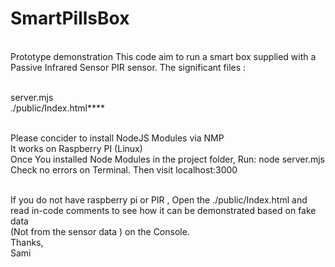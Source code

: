 # SmartPillsBox
 
 <br />Prototype demonstration This code aim to run a smart box supplied with a Passive Infrared Sensor PIR sensor. The significant files :

 <br />server.mjs
 <br />./public/Index.html****

 <br />Please concider to install NodeJS Modules via NMP
 <br />It works on Raspberry PI (Linux)
 <br />Once You installed Node Modules in the project folder, Run: node server.mjs Check no errors on Terminal. Then visit localhost:3000

 <br />If you do not have raspberry pi or PIR , Open the ./public/Index.html and read in-code comments to see how it can be demonstrated based on fake data  <br />(Not from the sensor data ) on the Console.
 <br />
Thanks, <br /> Sami
